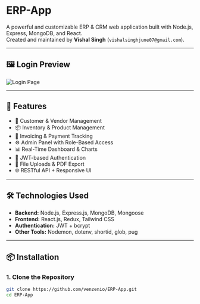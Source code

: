 # ERP-App

A powerful and customizable ERP & CRM web application built with Node.js, Express, MongoDB, and React.  
Created and maintained by **Vishal Singh** (`vishalsinghjune07@gmail.com`).

---

## 🖼️ Login Preview

![Login Page](./Screenshot%202025-06-11%20012243.png)

---

## 🚀 Features

- 🧾 Customer & Vendor Management  
- 📦 Inventory & Product Management  
- 💸 Invoicing & Payment Tracking  
- ⚙️ Admin Panel with Role-Based Access  
- 📊 Real-Time Dashboard & Charts  
- 🔐 JWT-based Authentication  
- 📁 File Uploads & PDF Export  
- 🌐 RESTful API + Responsive UI  

---

## 🛠️ Technologies Used

- **Backend:** Node.js, Express.js, MongoDB, Mongoose  
- **Frontend:** React.js, Redux, Tailwind CSS  
- **Authentication:** JWT + bcrypt  
- **Other Tools:** Nodemon, dotenv, shortid, glob, pug  

---

## 📦 Installation

### 1. Clone the Repository

```bash
git clone https://github.com/venzenio/ERP-App.git
cd ERP-App
